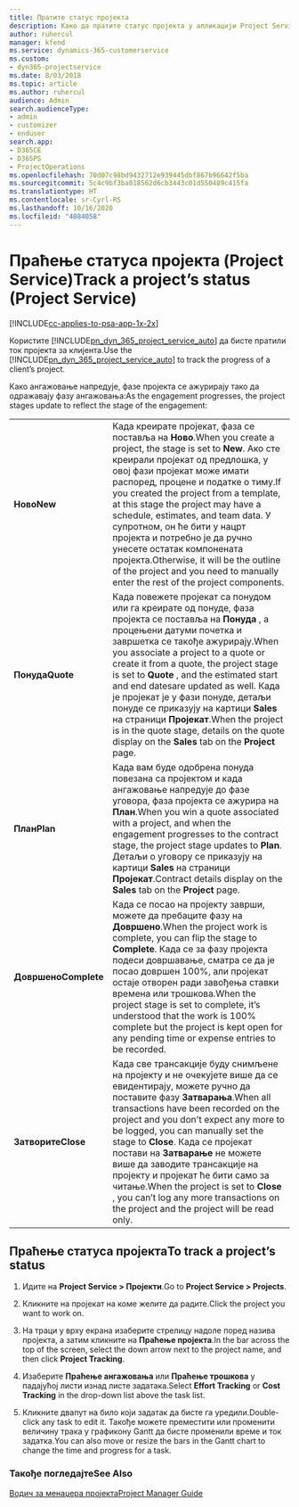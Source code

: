 ```yaml
---
title: Пратите статус пројекта
description: Како да пратите статус пројекта у апликацији Project Service
author: ruhercul
manager: kfend
ms.service: dynamics-365-customerservice
ms.custom:
- dyn365-projectservice
ms.date: 8/03/2018
ms.topic: article
ms.author: ruhercul
audience: Admin
search.audienceType:
- admin
- customizer
- enduser
search.app:
- D365CE
- D365PS
- ProjectOperations
ms.openlocfilehash: 70d07c98bd9432712e939445dbf867b96642f5ba
ms.sourcegitcommit: 5c4c9bf3ba018562d6cb3443c01d550489c415fa
ms.translationtype: HT
ms.contentlocale: sr-Cyrl-RS
ms.lasthandoff: 10/16/2020
ms.locfileid: "4084058"
---
```

# <a name="track-a-projects-status-project-service"></a><span data-ttu-id="16f32-103">Праћење статуса пројекта (Project Service)</span><span class="sxs-lookup"><span data-stu-id="16f32-103">Track a project’s status (Project Service)</span></span>

[!INCLUDE[cc-applies-to-psa-app-1x-2x](../includes/cc-applies-to-psa-app-1x-2x.md)]

<span data-ttu-id="16f32-104">Користите [!INCLUDE[pn_dyn_365_project_service_auto](../includes/pn-dyn-365-project-service-auto.md)] да бисте пратили ток пројекта за клијента.</span><span class="sxs-lookup"><span data-stu-id="16f32-104">Use the [!INCLUDE[pn_dyn_365_project_service_auto](../includes/pn-dyn-365-project-service-auto.md)] to track the progress of a client’s project.</span></span>  

<span data-ttu-id="16f32-105">Како ангажовање напредује, фазе пројекта се ажурирају тако да одражавају фазу ангажовања:</span><span class="sxs-lookup"><span data-stu-id="16f32-105">As the engagement progresses, the project stages update to reflect the stage of the engagement:</span></span>  


|              |                                                                                                                                                                                                                                                                                                  |
|--------------|--------------------------------------------------------------------------------------------------------------------------------------------------------------------------------------------------------------------------------------------------------------------------------------------------|
|   <span data-ttu-id="16f32-106">**Ново**</span><span class="sxs-lookup"><span data-stu-id="16f32-106">**New**</span></span>    | <span data-ttu-id="16f32-107">Када креирате пројекат, фаза се поставља на **Ново**.</span><span class="sxs-lookup"><span data-stu-id="16f32-107">When you create a project, the stage is set to **New**.</span></span> <span data-ttu-id="16f32-108">Ако сте креирали пројекат од предлошка, у овој фази пројекат може имати распоред, процене и податке о тиму.</span><span class="sxs-lookup"><span data-stu-id="16f32-108">If you created the project from a template, at this stage the project may have a schedule, estimates, and team data.</span></span> <span data-ttu-id="16f32-109">У супротном, он ће бити у нацрт пројекта и потребно је да ручно унесете остатак компонената пројекта.</span><span class="sxs-lookup"><span data-stu-id="16f32-109">Otherwise, it will be the outline of the project and you need to manually enter the rest of the project components.</span></span> |
|  <span data-ttu-id="16f32-110">**Понуда**</span><span class="sxs-lookup"><span data-stu-id="16f32-110">**Quote**</span></span>   |      <span data-ttu-id="16f32-111">Када повежете пројекат са понудом или га креирате од понуде, фаза пројекта се поставља на **Понуда** , а процењени датуми почетка и завршетка се такође ажурирају.</span><span class="sxs-lookup"><span data-stu-id="16f32-111">When you associate a project to a quote or create it from a quote, the project stage is set to **Quote** , and the estimated start and end datesare updated as well.</span></span> <span data-ttu-id="16f32-112">Када је пројекат је у фази понуде, детаљи понуде се приказују на картици **Sales** на страници **Пројекат**.</span><span class="sxs-lookup"><span data-stu-id="16f32-112">When the project is in the quote stage, details on the quote display on the **Sales** tab on the **Project** page.</span></span>      |
|   <span data-ttu-id="16f32-113">**План**</span><span class="sxs-lookup"><span data-stu-id="16f32-113">**Plan**</span></span>   |                                     <span data-ttu-id="16f32-114">Када вам буде одобрена понуда повезана са пројектом и када ангажовање напредује до фазе уговора, фаза пројекта се ажурира на **План**.</span><span class="sxs-lookup"><span data-stu-id="16f32-114">When you win a quote associated with a project, and when the engagement progresses to the contract stage, the project stage updates to **Plan**.</span></span> <span data-ttu-id="16f32-115">Детаљи о уговору се приказују на картици **Sales** на страници **Пројекат**.</span><span class="sxs-lookup"><span data-stu-id="16f32-115">Contract details display on the **Sales** tab on the **Project** page.</span></span>                                      |
| <span data-ttu-id="16f32-116">**Довршено**</span><span class="sxs-lookup"><span data-stu-id="16f32-116">**Complete**</span></span> |                    <span data-ttu-id="16f32-117">Када се посао на пројекту заврши, можете да пребаците фазу на **Довршено**.</span><span class="sxs-lookup"><span data-stu-id="16f32-117">When the project work is complete, you can flip the stage to **Complete**.</span></span> <span data-ttu-id="16f32-118">Када се за фазу пројекта подеси довршавање, сматра се да је посао довршен 100%, али пројекат остаје отворен ради завођења ставки времена или трошкова.</span><span class="sxs-lookup"><span data-stu-id="16f32-118">When the project stage is set to complete, it’s understood that the work is 100% complete but the project is kept open for any pending time or expense entries to be recorded.</span></span>                     |
|  <span data-ttu-id="16f32-119">**Затворите**</span><span class="sxs-lookup"><span data-stu-id="16f32-119">**Close**</span></span>   |           <span data-ttu-id="16f32-120">Када све трансакције буду снимљене на пројекту и не очекујете више да се евидентирају, можете ручно да поставите фазу **Затварања**.</span><span class="sxs-lookup"><span data-stu-id="16f32-120">When all transactions have been recorded on the project and you don't expect any more to be logged, you can manually set the stage to **Close**.</span></span> <span data-ttu-id="16f32-121">Када се пројекат постави на **Затварање** не можете више да заводите трансакције на пројекту и пројекат ће бити само за читање.</span><span class="sxs-lookup"><span data-stu-id="16f32-121">When the project is set to **Close** , you can’t log any more transactions on the project and the project will be read only.</span></span>           |

## <a name="to-track-a-projects-status"></a><span data-ttu-id="16f32-122">Праћење статуса пројекта</span><span class="sxs-lookup"><span data-stu-id="16f32-122">To track a project’s status</span></span>  

1.  <span data-ttu-id="16f32-123">Идите на **Project Service > Пројекти**.</span><span class="sxs-lookup"><span data-stu-id="16f32-123">Go to **Project Service > Projects**.</span></span>  

2.  <span data-ttu-id="16f32-124">Кликните на пројекат на коме желите да радите.</span><span class="sxs-lookup"><span data-stu-id="16f32-124">Click the project you want to work on.</span></span>  

3.  <span data-ttu-id="16f32-125">На траци у врху екрана изаберите стрелицу надоле поред назива пројекта, а затим кликните на **Праћење пројекта**.</span><span class="sxs-lookup"><span data-stu-id="16f32-125">In the bar across the top of the screen, select the down arrow next to the project name, and then click **Project Tracking**.</span></span>  

4.  <span data-ttu-id="16f32-126">Изаберите **Праћење ангажовања** или **Праћење трошкова** у падајућој листи изнад листе задатака.</span><span class="sxs-lookup"><span data-stu-id="16f32-126">Select **Effort Tracking** or **Cost Tracking** in the drop-down list above the task list.</span></span>  

5.  <span data-ttu-id="16f32-127">Кликните двапут на било који задатак да бисте га уредили.</span><span class="sxs-lookup"><span data-stu-id="16f32-127">Double-click any task to edit it.</span></span> <span data-ttu-id="16f32-128">Такође можете преместити или променити величину трака у графикону Gantt да бисте променили време и ток задатка.</span><span class="sxs-lookup"><span data-stu-id="16f32-128">You can also move or resize the bars in the Gantt chart to change the time and progress for a task.</span></span>  

### <a name="see-also"></a><span data-ttu-id="16f32-129">Такође погледајте</span><span class="sxs-lookup"><span data-stu-id="16f32-129">See Also</span></span>  
 [<span data-ttu-id="16f32-130">Водич за менаџера пројекта</span><span class="sxs-lookup"><span data-stu-id="16f32-130">Project Manager Guide</span></span>](../psa/project-manager-guide.md)
